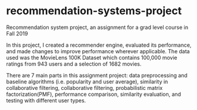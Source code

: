 # recommendation-systems-project
Recommendation system project, an assignment for a grad level course in Fall 2019

In this project, I created a recommender engine, evaluated its performance, and made changes to improve performance wherever applicable. The data used 
was the MovieLens 100K Dataset which contains 100,000 movie ratings from 943 users and a selection of 1682 movies.

There are 7 main parts in this assignment project: data preprocessing and baseline algorithms (i.e. popularity and user average), 
similarity in collaborative filtering, collaborative filtering, probabilistic matrix factorization(PMF), performance comparison, 
similarity evaluation, and testing with different user types. 

